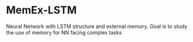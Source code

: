 # MemEx-LSTM
Neural Network with LSTM structure and external memory. Goal is to study the use of memory for NN facing complex tasks
